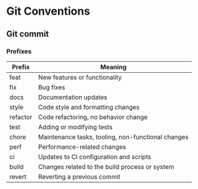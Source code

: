 # Git Conventions

## Git commit

### Prefixes

| Prefix    | Meaning                                           |
| --------- | ------------------------------------------------- |
| feat      | New features or functionality                     |
| fix       | Bug fixes                                         |
| docs      | Documentation updates                            |
| style     | Code style and formatting changes                 |
| refactor  | Code refactoring, no behavior change              |
| test      | Adding or modifying tests                         |
| chore     | Maintenance tasks, tooling, non-functional changes|
| perf      | Performance-related changes                       |
| ci        | Updates to CI configuration and scripts           |
| build     | Changes related to the build process or system    |
| revert    | Reverting a previous commit                       |

